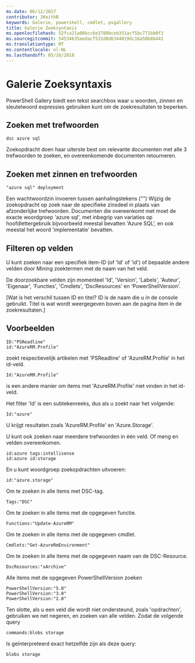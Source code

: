 ```yaml
---
ms.date: 06/12/2017
contributor: JKeithB
keywords: Galerie, powershell, cmdlet, psgallery
title: Galerie Zoeksyntaxis
ms.openlocfilehash: 52fca21a00bcc6e3789bceb331acf5bc771bb0f2
ms.sourcegitcommit: 54534635eedacf531d8d6344019dc16a50b8b441
ms.translationtype: MT
ms.contentlocale: nl-NL
ms.lasthandoff: 05/16/2018
---
```

# <a name="gallery-search-syntax"></a>Galerie Zoeksyntaxis

PowerShell Gallery biedt een tekst searchbox waar u woorden, zinnen en sleutelwoord expressies gebruiken kunt om de zoekresultaten te beperken.

## <a name="search-by-keywords"></a>Zoeken met trefwoorden

    dsc azure sql

Zoekopdracht doen haar uiterste best om relevante documenten met alle 3 trefwoorden te zoeken, en overeenkomende documenten retourneren.

## <a name="search-using-phrases-and-keywords"></a>Zoeken met zinnen en trefwoorden

    "azure sql" deployment

Een wachtwoordzin invoeren tussen aanhalingstekens ("") Wijzig de zoekopdracht op zoek naar de specifieke zinsdeel in plaats van afzonderlijke trefwoorden.
Documenten die overeenkomt met moet de exacte woordgroep 'azure sql', met inbegrip van variaties op hoofdlettergebruik bijvoorbeeld meestal bevatten 'Azure SQL', en ook meestal het woord 'implementatie' bevatten.

## <a name="filtering-on-fields"></a>Filteren op velden

U kunt zoeken naar een specifiek item-ID (of 'Id' of 'id') of bepaalde andere velden door Mining zoektermen met de naam van het veld.

De doorzoekbare velden zijn momenteel 'Id', 'Version', 'Labels', 'Auteur', 'Eigenaar', 'Functies', 'Cmdlets', 'DscResources' en 'PowerShellVersion'.

[Wat is het verschil tussen ID en titel? ID is de naam die u in de console gebruikt. Titel is wat wordt weergegeven boven aan de pagina item in de zoekresultaten.]

## <a name="examples"></a>Voorbeelden

    ID:"PSReadline"
    id:"AzureRM.Profile"

zoekt respectievelijk artikelen met 'PSReadline' of 'AzureRM.Profile' in het id-veld.

    Id:"AzureRM.Profile"

is een andere manier om items met 'AzureRM.Profile' niet vinden in het id-veld.

Het filter 'Id' is een subtekenreeks, dus als u zoekt naar het volgende:

    Id:"azure"

U krijgt resultaten zoals 'AzureRM.Profile' en 'Azure.Storage'.

U kunt ook zoeken naar meerdere trefwoorden in één veld. Of meng en velden overeenkomen.

    id:azure tags:intellisense
    id:azure id:storage

En u kunt woordgroep zoekopdrachten uitvoeren:

    id:"azure.storage"


Om te zoeken in alle items met DSC-tag.

    Tags:"DSC"

Om te zoeken in alle items met de opgegeven functie.

    Functions:"Update-AzureRM"

Om te zoeken in alle items met de opgegeven cmdlet.

    Cmdlets:"Get-AzureRmEnvironment"

Om te zoeken in alle items met de opgegeven naam van de DSC-Resource.

    DscResources:"xArchive"

Alle items met de opgegeven PowerShellVersion zoeken

    PowerShellVersion:"5.0"
    PowerShellVersion:"3.0"
    PowerShellVersion:"2.0"


Ten slotte, als u een veld die wordt niet ondersteund, zoals 'opdrachten', gebruiken we net negeren, en zoeken van alle velden. Zodat de volgende query

    commands:blobs storage

Is geïnterpreteerd exact hetzelfde zijn als deze query:

    blobs storage